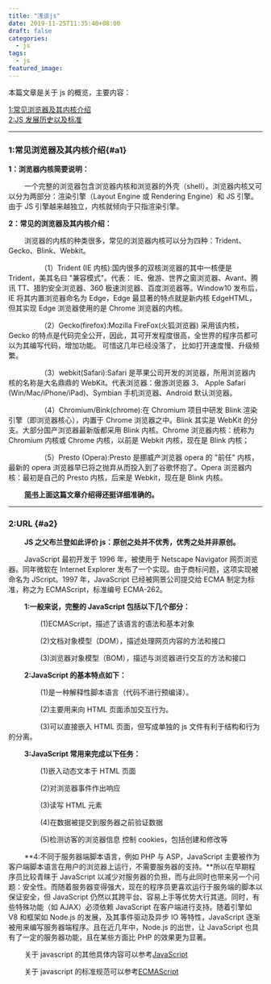 ```yaml
---
title: "浅谈js"
date: 2019-11-25T11:35:40+08:00
draft: false
categories:
  - js
tags:
  - js
featured_image:
---
```


本篇文章是关于 js 的概览，主要内容：

[1:常见浏览器及其内核介绍](#a1)  
[2:JS 发展历史以及标准](#a2)

---

### 1:常见浏览器及其内核介绍{#a1}

**1：浏览器内核简要说明：**

&nbsp;&nbsp;&nbsp;&nbsp;&nbsp;&nbsp;&nbsp;&nbsp;一个完整的浏览器包含浏览器内核和浏览器的外壳（shell）。浏览器内核又可以分为两部分：渲染引擎（Layout Engine 或 Rendering Engine）和 JS 引擎。由于 JS 引擎越来越独立，内核就倾向于只指渲染引擎。

**2：常见的浏览器及其内核介绍：**

&nbsp;&nbsp;&nbsp;&nbsp;&nbsp;&nbsp;&nbsp;&nbsp;浏览器的内核的种类很多，常见的浏览器内核可以分为四种：Trident、Gecko、Blink、Webkit。

&nbsp;&nbsp;&nbsp;&nbsp;&nbsp;&nbsp;&nbsp;&nbsp;&nbsp;&nbsp;&nbsp;&nbsp;&nbsp;&nbsp;&nbsp;&nbsp;（1）Trident (IE 内核):国内很多的双核浏览器的其中一核便是 Trident，美其名曰 "兼容模式"。代表： IE、傲游、世界之窗浏览器、Avant、腾讯 TT、猎豹安全浏览器、360 极速浏览器、百度浏览器等。Window10 发布后，IE 将其内置浏览器命名为 Edge，Edge 最显著的特点就是新内核 EdgeHTML，但其实现 Edge 浏览器使用的是 Chrome 浏览器的内核。

&nbsp;&nbsp;&nbsp;&nbsp;&nbsp;&nbsp;&nbsp;&nbsp;&nbsp;&nbsp;&nbsp;&nbsp;&nbsp;&nbsp;&nbsp;&nbsp;（2）Gecko(firefox):Mozilla FireFox(火狐浏览器) 采用该内核，Gecko 的特点是代码完全公开，因此，其可开发程度很高，全世界的程序员都可以为其编写代码，增加功能。 可惜这几年已经没落了， 比如打开速度慢、升级频繁。

&nbsp;&nbsp;&nbsp;&nbsp;&nbsp;&nbsp;&nbsp;&nbsp;&nbsp;&nbsp;&nbsp;&nbsp;&nbsp;&nbsp;&nbsp;&nbsp;（3）webkit(Safari):Safari 是苹果公司开发的浏览器，所用浏览器内核的名称是大名鼎鼎的 WebKit。代表浏览器：傲游浏览器 3、 Apple Safari (Win/Mac/iPhone/iPad)、Symbian 手机浏览器、Android 默认浏览器。

&nbsp;&nbsp;&nbsp;&nbsp;&nbsp;&nbsp;&nbsp;&nbsp;&nbsp;&nbsp;&nbsp;&nbsp;&nbsp;&nbsp;&nbsp;&nbsp;（4）Chromium/Bink(chrome):在 Chromium 项目中研发 Blink 渲染引擎（即浏览器核心），内置于 Chrome 浏览器之中。Blink 其实是 WebKit 的分支。大部分国产浏览器最新版都采用 Blink 内核。Chrome 浏览器内核：统称为 Chromium 内核或 Chrome 内核，以前是 Webkit 内核，现在是 Blink 内核；

&nbsp;&nbsp;&nbsp;&nbsp;&nbsp;&nbsp;&nbsp;&nbsp;&nbsp;&nbsp;&nbsp;&nbsp;&nbsp;&nbsp;&nbsp;&nbsp;（5）Presto (Opera):Presto 是挪威产浏览器 opera 的 "前任" 内核，最新的 opera 浏览器早已将之抛弃从而投入到了谷歌怀抱了。Opera 浏览器内核：最初是自己的 Presto 内核，后来是 Webkit，现在是 Blink 内核。

&nbsp;&nbsp;&nbsp;&nbsp;&nbsp;&nbsp;&nbsp;&nbsp;**[简书](https://www.jianshu.com/p/f4bf35898719)上面这篇文章介绍得还挺详细准确的。**

---

### 2:URL {#a2}

&nbsp;&nbsp;&nbsp;&nbsp;&nbsp;&nbsp;&nbsp;&nbsp;**JS 之父布兰登如此评价 js：原创之处并不优秀，优秀之处并非原创。**

&nbsp;&nbsp;&nbsp;&nbsp;&nbsp;&nbsp;&nbsp;&nbsp;JavaScript 最初开发于 1996 年，被使用于 Netscape Navigator 网页浏览器。同年微软在 Internet Explorer 发布了一个实现。由于商标问题，这项实现被命名为 JScript。1997 年，JavaScript 已经被网景公司提交给 ECMA 制定为标准，称之为 ECMAScript，标准编号 ECMA-262。

&nbsp;&nbsp;&nbsp;&nbsp;&nbsp;&nbsp;&nbsp;&nbsp;**1:一般来说，完整的 JavaScript 包括以下几个部分：**

&nbsp;&nbsp;&nbsp;&nbsp;&nbsp;&nbsp;&nbsp;&nbsp;&nbsp;&nbsp;&nbsp;&nbsp;&nbsp;&nbsp;&nbsp;&nbsp;(1)ECMAScript，描述了该语言的语法和基本对象

&nbsp;&nbsp;&nbsp;&nbsp;&nbsp;&nbsp;&nbsp;&nbsp;&nbsp;&nbsp;&nbsp;&nbsp;&nbsp;&nbsp;&nbsp;&nbsp;(2)文档对象模型（DOM），描述处理网页内容的方法和接口

&nbsp;&nbsp;&nbsp;&nbsp;&nbsp;&nbsp;&nbsp;&nbsp;&nbsp;&nbsp;&nbsp;&nbsp;&nbsp;&nbsp;&nbsp;&nbsp;(3)浏览器对象模型（BOM），描述与浏览器进行交互的方法和接口

&nbsp;&nbsp;&nbsp;&nbsp;&nbsp;&nbsp;&nbsp;&nbsp;**2:JavaScript 的基本特点如下：**

&nbsp;&nbsp;&nbsp;&nbsp;&nbsp;&nbsp;&nbsp;&nbsp;&nbsp;&nbsp;&nbsp;&nbsp;&nbsp;&nbsp;&nbsp;&nbsp;(1)是一种解释性脚本语言（代码不进行预编译）。

&nbsp;&nbsp;&nbsp;&nbsp;&nbsp;&nbsp;&nbsp;&nbsp;&nbsp;&nbsp;&nbsp;&nbsp;&nbsp;&nbsp;&nbsp;&nbsp;(2)主要用来向 HTML 页面添加交互行为。

&nbsp;&nbsp;&nbsp;&nbsp;&nbsp;&nbsp;&nbsp;&nbsp;&nbsp;&nbsp;&nbsp;&nbsp;&nbsp;&nbsp;&nbsp;&nbsp;(3)可以直接嵌入 HTML 页面，但写成单独的 js 文件有利于结构和行为的分离。

&nbsp;&nbsp;&nbsp;&nbsp;&nbsp;&nbsp;&nbsp;&nbsp;**3:JavaScript 常用来完成以下任务：**

&nbsp;&nbsp;&nbsp;&nbsp;&nbsp;&nbsp;&nbsp;&nbsp;&nbsp;&nbsp;&nbsp;&nbsp;&nbsp;&nbsp;&nbsp;&nbsp;(1)嵌入动态文本于 HTML 页面

&nbsp;&nbsp;&nbsp;&nbsp;&nbsp;&nbsp;&nbsp;&nbsp;&nbsp;&nbsp;&nbsp;&nbsp;&nbsp;&nbsp;&nbsp;&nbsp;(2)对浏览器事件作出响应

&nbsp;&nbsp;&nbsp;&nbsp;&nbsp;&nbsp;&nbsp;&nbsp;&nbsp;&nbsp;&nbsp;&nbsp;&nbsp;&nbsp;&nbsp;&nbsp;(3)读写 HTML 元素

&nbsp;&nbsp;&nbsp;&nbsp;&nbsp;&nbsp;&nbsp;&nbsp;&nbsp;&nbsp;&nbsp;&nbsp;&nbsp;&nbsp;&nbsp;&nbsp;(4)在数据被提交到服务器之前验证数据

&nbsp;&nbsp;&nbsp;&nbsp;&nbsp;&nbsp;&nbsp;&nbsp;&nbsp;&nbsp;&nbsp;&nbsp;&nbsp;&nbsp;&nbsp;&nbsp;(5)检测访客的浏览器信息
控制 cookies，包括创建和修改等

&nbsp;&nbsp;&nbsp;&nbsp;&nbsp;&nbsp;&nbsp;&nbsp;**4:不同于服务器端脚本语言，例如 PHP 与 ASP，JavaScript 主要被作为客户端脚本语言在用户的浏览器上运行，不需要服务器的支持。**所以在早期程序员比较青睐于 JavaScript 以减少对服务器的负担，而与此同时也带来另一个问题：安全性。而随着服务器变得强大，现在的程序员更喜欢运行于服务端的脚本以保证安全，但 JavaScript 仍然以其跨平台、容易上手等优势大行其道。同时，有些特殊功能（如 AJAX）必须依赖 JavaScript 在客户端进行支持。随着引擎如 V8 和框架如 Node.js 的发展，及其事件驱动及异步 IO 等特性，JavaScript 逐渐被用来编写服务器端程序。且在近几年中，Node.js 的出世，让 JavaScript 也具有了一定的服务器功能，且在某些方面比 PHP 的效果更为显著。

&nbsp;&nbsp;&nbsp;&nbsp;&nbsp;&nbsp;&nbsp;&nbsp;关于 javascript 的其他具体内容可以参考[JavaScript](https://zh.wikipedia.org/wiki/JavaScript)

&nbsp;&nbsp;&nbsp;&nbsp;&nbsp;&nbsp;&nbsp;&nbsp;关于 javascript 的标准规范可以参考[ECMAScript](https://zh.wikipedia.org/wiki/ECMAScript#%E7%89%88%E6%9C%AC)
